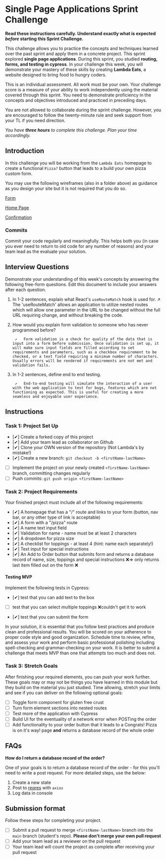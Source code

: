 # Single Page Applications Sprint Challenge

**Read these instructions carefully. Understand exactly what is expected _before_ starting this Sprint Challenge.**

This challenge allows you to practice the concepts and techniques learned over the past sprint and apply them in a concrete project. This sprint explored **single page applications**. During this sprint, you studied **routing, forms, and testing in cypress**. In your challenge this week, you will demonstrate your mastery of these skills by creating **Lambda Eats**, a website designed to bring food to hungry coders.

This is an individual assessment. All work must be your own. Your challenge score is a measure of your ability to work independently using the material covered through this sprint. You need to demonstrate proficiency in the concepts and objectives introduced and practiced in preceding days.

You are not allowed to collaborate during the sprint challenge. However, you are encouraged to follow the twenty-minute rule and seek support from your TL if you need direction.

_You have **three hours** to complete this challenge. Plan your time accordingly._

## Introduction

In this challenge you will be working from the `Lambda Eats` homepage to create a functional `Pizza?` button that leads to a build your own pizza custom form.

You may use the following wireframes (also in a folder above) as guidance as you design your site but it is not required that you do so.

[Form](https://tk-assets.lambdaschool.com/d43783ef-e6a8-4154-ba68-430e2275fddc_Form.png)

[Home Page](https://tk-assets.lambdaschool.com/ed737cf5-723e-428d-9b25-192143c8b71f_HomePage.png)

[Confirmation](https://tk-assets.lambdaschool.com/a0f43a34-9fab-4d2b-89f7-e23b22d32964_Pizza.gif)

### Commits

Commit your code regularly and meaningfully. This helps both you (in case you ever need to return to old code for any number of reasons) and your team lead as the evaluate your solution.

## Interview Questions

Demonstrate your understanding of this week's concepts by answering the following free-form questions. Edit this document to include your answers after each question.

1. In 1-2 sentences, explain what React's `useRouteMatch` hook is used for.
        ↗   The 'useRouteMatch' allows an application to utilize nested routes which will allow one parameter in the URL to be changed without the full URL requiring change, and without breaking the code.

1. How would you explain form validation to someone who has never programmed before?

        ↗   Form validation is a check for quality of the data that is input into a form before submission. Once validation is set up, it will make sure input fields are filled according to set requirements and parameters, such as a checkbox requirement to be checked, or a text field requiring a minimum number of characters. Usually errors will be rendered if requirements are not met and validation fails.

1. In 1-2 sentences, define end to end testing.

        ↗   End-to-end testing will simulate the interaction of a user with the web application to test for bugs, features which are not functioning as expected. This is useful for creating a more seamless and enjoyable user experience.

## Instructions

### Task 1: Project Set Up

- [✔] Create a forked copy of this project
- [✔] Add your team lead as collaborator on Github
- [✔] Clone your OWN version of the repository (Not Lambda's by mistake!)
- [✔] Create a new branch: `git checkout -b <firstName-lastName>`
- [ ] Implement the project on your newly created `<firstName-lastName>` branch, committing changes regularly
- [ ] Push commits: `git push origin <firstName-lastName>`

### Task 2: Project Requirements

Your finished project must include all of the following requirements:

- [✔] A homepage that has a "/" route and links to your form (button, nav bar, or any other type of link is acceptable)
- [✔] A form with a "/pizza" route
- [✔] A name text input field
- [✔] Validation for name - name must be at least 2 characters
- [✔] A dropdown for pizza size
- [✔] A checklist for toppings - at least 4 (hint: name each separately!)
- [✔] Text input for special instructions
- [✔] An Add to Order button that submits form and returns a database record of name, size, toppings and special instructions
            ❌=> only returns last item filled out on the form ❌

#### Testing MVP

Implement the following tests in Cypress:

- [✔] test that you can add text to the box
- [ ] test that you can select multiple toppings ❌couldn't get it to work
- [✔] test that you can submit the form

In your solution, it is essential that you follow best practices and produce clean and professional results. You will be scored on your adherence to proper code style and good organization. Schedule time to review, refine, and assess your work and perform basic professional polishing including spell-checking and grammar-checking on your work. It is better to submit a challenge that meets MVP than one that attempts too much and does not.

### Task 3: Stretch Goals

After finishing your required elements, you can push your work further. These goals may or may not be things you have learned in this module but they build on the material you just studied. Time allowing, stretch your limits and see if you can deliver on the following optional goals:

- [ ] Toggle form component for gluten free crust
- [ ] Turn form element sections into nested routes
- [ ] Test more of the application with Cypress
- [ ] Build UI for the eventuality of a network error when POSTing the order
- [ ] Add functionality to your order button that it leads to a Congrats! Pizza is on it's way! page **and** returns a database record of the whole order

## FAQs

**How do I return a database record of the order?**

One of your goals is to return a database record of the order - for this you'll need to write a post request. For more detailed steps, use the below:

1. Create a new state
2. Post to [reqres](https://reqres.in/) with `axios`
3. Log data in console

## Submission format

Follow these steps for completing your project.

- [ ] Submit a pull request to merge `<firstName-lastName>` branch into the `main` branch (student's repo). **Please don't merge your own pull request**
- [ ] Add your team lead as a reviewer on the pull request
- [ ] Your team lead will count the project as complete after receiving your pull request
